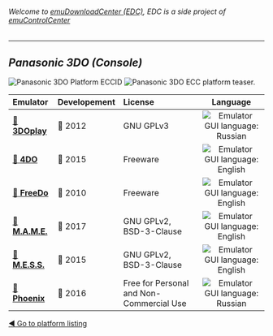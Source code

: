 ###### Welcome to [emuDownloadCenter (EDC)](https://github.com/PhoenixInteractiveNL/emuDownloadCenter/wiki/), EDC is a side project of [emuControlCenter](https://github.com/PhoenixInteractiveNL/emuControlCenter/wiki/)
***
## _Panasonic 3DO (Console)_
![](https://raw.githubusercontent.com/wiki/PhoenixInteractiveNL/emuDownloadCenter/images_platform/ecc_3do_cell.png "Panasonic 3DO Platform ECCID")
![](https://raw.githubusercontent.com/wiki/PhoenixInteractiveNL/emuDownloadCenter/images_platform/ecc_3do_teaser.png "Panasonic 3DO ECC platform teaser.")

| Emulator | Developement | License | Language |
|:---------|:-------------|:--------|:--------:|
| [:file_folder: **3DOplay**](https://github.com/PhoenixInteractiveNL/emuDownloadCenter/wiki/Emulator-3doplay#menu) | :red_circle: 2012 | GNU GPLv3 | ![](https://raw.githubusercontent.com/wiki/PhoenixInteractiveNL/emuDownloadCenter/images_flags/icon_flag_RU_24.png "Emulator GUI language: Russian") |
| [:file_folder: **4DO**](https://github.com/PhoenixInteractiveNL/emuDownloadCenter/wiki/Emulator-4do#menu) | :large_blue_circle: 2015 | Freeware | ![](https://raw.githubusercontent.com/wiki/PhoenixInteractiveNL/emuDownloadCenter/images_flags/icon_flag_EN_24.png "Emulator GUI language: English") |
| [:file_folder: **FreeDo**](https://github.com/PhoenixInteractiveNL/emuDownloadCenter/wiki/Emulator-freedo#menu) | :red_circle: 2010 | Freeware | ![](https://raw.githubusercontent.com/wiki/PhoenixInteractiveNL/emuDownloadCenter/images_flags/icon_flag_EN_24.png "Emulator GUI language: English") |
| [:file_folder: **M.A.M.E.**](https://github.com/PhoenixInteractiveNL/emuDownloadCenter/wiki/Emulator-mame#menu) | :large_blue_circle: 2017 | GNU GPLv2, BSD-3-Clause | ![](https://raw.githubusercontent.com/wiki/PhoenixInteractiveNL/emuDownloadCenter/images_flags/icon_flag_EN_24.png "Emulator GUI language: English") |
| [:file_folder: **M.E.S.S.**](https://github.com/PhoenixInteractiveNL/emuDownloadCenter/wiki/Emulator-mess#menu) | :large_blue_circle: 2015 | GNU GPLv2, BSD-3-Clause | ![](https://raw.githubusercontent.com/wiki/PhoenixInteractiveNL/emuDownloadCenter/images_flags/icon_flag_EN_24.png "Emulator GUI language: English") |
| [:file_folder: **Phoenix**](https://github.com/PhoenixInteractiveNL/emuDownloadCenter/wiki/Emulator-phoenix#menu) | :large_blue_circle: 2016 | Free for Personal and Non-Commercial Use | ![](https://raw.githubusercontent.com/wiki/PhoenixInteractiveNL/emuDownloadCenter/images_flags/icon_flag_RU_24.png "Emulator GUI language: Russian") |

[:arrow_backward: Go to platform listing](https://github.com/PhoenixInteractiveNL/emuDownloadCenter/wiki/EDC-Platform-List)
